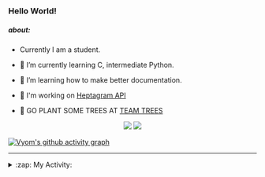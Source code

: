 ### Hello World!

##### about:
- Currently I am a student.
- 🌱 I’m currently learning C, intermediate Python.
- 🌱 I’m learning how to make better documentation.
- 🌱 I'm working on [Heptagram API](https://github.com/Heptagram-Bot/api)

- 🌱 GO PLANT SOME TREES AT [TEAM TREES](https://teamtrees.org/)

<p align="center">
  <a href="https://twitter.com/Vyvy_viM"><img target="_blank" src="https://img.shields.io/badge/twitter%20@Vyvy_viM-0D95E8?style=for-the-badge&logo=twitter&logoColor=white"/></a> 
  <a href="https://vyvy-vi.github.io/portfolio"><img target="_blank" src="https://img.shields.io/badge/-I_love_open_source-green?style=for-the-badge&logo=github&logoColor=black"/></a> 
</p>

[![Vyom's github activity graph](https://activity-graph.herokuapp.com/graph?username=Vyvy-vi)](https://github.com/ashutosh00710/github-readme-activity-graph)

---
<details>
  <summary>:zap: My Activity:</summary>
  
<!--START_SECTION:waka-->
**I'm a Night 🦉** 

```text
🌞 Morning    40 commits     █░░░░░░░░░░░░░░░░░░░░░░░░   6.32% 
🌆 Daytime    147 commits    █████░░░░░░░░░░░░░░░░░░░░   23.22% 
🌃 Evening    221 commits    ████████░░░░░░░░░░░░░░░░░   34.91% 
🌙 Night      225 commits    █████████░░░░░░░░░░░░░░░░   35.55%

```
📅 **I'm Most Productive on Sunday** 

```text
Monday       64 commits     ██░░░░░░░░░░░░░░░░░░░░░░░   10.11% 
Tuesday      83 commits     ███░░░░░░░░░░░░░░░░░░░░░░   13.11% 
Wednesday    91 commits     ███░░░░░░░░░░░░░░░░░░░░░░   14.38% 
Thursday     76 commits     ███░░░░░░░░░░░░░░░░░░░░░░   12.01% 
Friday       53 commits     ██░░░░░░░░░░░░░░░░░░░░░░░   8.37% 
Saturday     92 commits     ███░░░░░░░░░░░░░░░░░░░░░░   14.53% 
Sunday       174 commits    ██████░░░░░░░░░░░░░░░░░░░   27.49%

```


📊 **This Week I Spent My Time On** 

```text
🔥 Editors: 
Vim                      4 hrs 5 mins        █████████████████████████   100.0%

🐱‍💻 Projects: 
discord-bot              3 hrs 41 mins       ██████████████████████░░░   90.13% 
commit-your-code-bot     22 mins             ██░░░░░░░░░░░░░░░░░░░░░░░   9.25% 
protocol-Info            0 secs              ░░░░░░░░░░░░░░░░░░░░░░░░░   0.32% 
TEC-welcome-bot          0 secs              ░░░░░░░░░░░░░░░░░░░░░░░░░   0.3%

```


 Last Updated on 22/10/2021
<!--END_SECTION:waka-->
</details>
